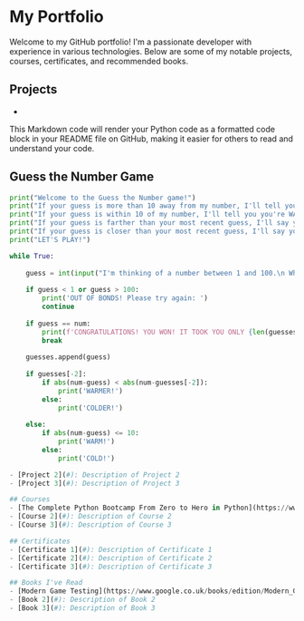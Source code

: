 # My Portfolio

Welcome to my GitHub portfolio! I'm a passionate developer with experience in various technologies. Below are some of my notable projects, courses, certificates, and recommended books.

## Projects
- 
This Markdown code will render your Python code as a formatted code block in your README file on GitHub, making it easier for others to read and understand your code.
## Guess the Number Game

```python
print("Welcome to the Guess the Number game!")
print("If your guess is more than 10 away from my number, I'll tell you you're COLD")
print("If your guess is within 10 of my number, I'll tell you you're WARM")
print("If your guess is farther than your most recent guess, I'll say you're getting COLDER")
print("If your guess is closer than your most recent guess, I'll say you're getting WARMER")
print("LET'S PLAY!")

while True:
    
    guess = int(input("I'm thinking of a number between 1 and 100.\n What is your guess? "))
    
    if guess < 1 or guess > 100:
        print('OUT OF BONDS! Please try again: ')
        continue
    
    if guess == num:
        print(f'CONGRATULATIONS! YOU WON! IT TOOK YOU ONLY {len(guesses)} GUESSES!')
        break
              
    guesses.append(guess)
              
    if guesses[-2]:
        if abs(num-guess) < abs(num-guesses[-2]):
            print('WARMER!')
        else:
            print('COLDER!')
              
    else:
        if abs(num-guess) <= 10:
            print('WARM!')
        else:
            print('COLD!')

- [Project 2](#): Description of Project 2
- [Project 3](#): Description of Project 3

## Courses
- [The Complete Python Bootcamp From Zero to Hero in Python](https://www.udemy.com/course/complete-python-bootcamp/)
- [Course 2](#): Description of Course 2
- [Course 3](#): Description of Course 3

## Certificates
- [Certificate 1](#): Description of Certificate 1
- [Certificate 2](#): Description of Certificate 2
- [Certificate 3](#): Description of Certificate 3

## Books I've Read
- [Modern Game Testing](https://www.google.co.uk/books/edition/Modern_Game_Testing/IEDHEAAAQBAJ?hl=en&gbpv=0) by Nikolina Finska
- [Book 2](#): Description of Book 2
- [Book 3](#): Description of Book 3
